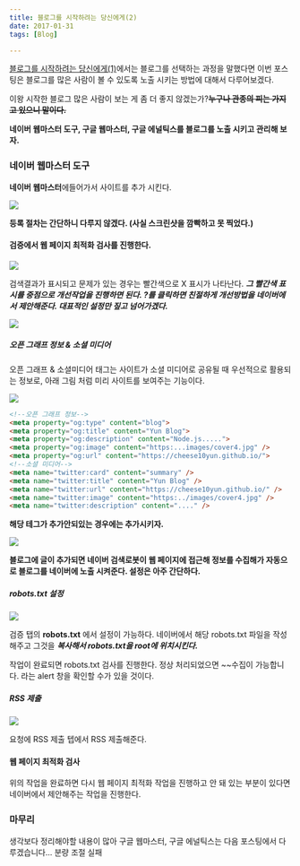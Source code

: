 ```yaml
---
title: 블로그를 시작하려는 당신에게(2)
date: 2017-01-31
tags: [Blog]

---
```



[블로그를 시작하려는 당신에게(1)](https://cheese10yun.github.io/blog-start)</b>에서는 블로그를 선택하는 과정을 말했다면 이번 포스팅은 블로그를 많은 사람이 볼 수 있도록 노출 시키는 방법에 대해서 다루어보겠다.

이왕 시작한 블로그 많은 사람이 보는 게 좀 더 좋지 않겠는가?<del><b>누구나 관종의 피는 가지고 있으니 말이다.</b></del>

**네이버 웹마스터 도구, 구글 웹마스터, 구글 에널틱스를 블로그를 노출 시키고 관리해 보자.**

### 네이버 웹마스터 도구

**네이버 웹마스터**에들어가서 사이트를 추가 시킨다.

![](https://i.imgur.com/iJNq0q1.png)

**등록 절차는 간단하니 다루지 않겠다. (사실 스크린샷을 깜빡하고 못 찍었다.)**


#### 검증에서 웹 페이지 최적화 검사를 진행한다.
![](https://i.imgur.com/IVQHkGT.png)

검색결과가 표시되고 문제가 있는 경우는 빨간색으로 X 표시가 나타난다. ***그 빨간색 표시를 중점으로 개선작업을 진행하면 된다. ?를 클릭하면 친절하게 개선방법을 네이버에서 제안해준다. 대표적인 설정만 짚고 넘어가겠다.***


![](https://i.imgur.com/GfExIWL.png)

##### 오픈 그래프 정보 & 소셜 미디어
오픈 그래프 & 소셜미디어 태그는 사이트가 소셜 미디어로 공유될 때 우선적으로 활용되는 정보로, 아래 그림 처럼 미리 사이트를 보여주는 기능이다.  

![](https://i.imgur.com/e2onpRV.png)
```html
<!--오픈 그래프 정보-->
<meta property="og:type" content="blog">
<meta property="og:title" content="Yun Blog">
<meta property="og:description" content="Node.js.....">
<meta property="og:image" content="https:...images/cover4.jpg" />
<meta property="og:url" content="https://cheese10yun.github.io/">
<!--소셜 미디어-->
<meta name="twitter:card" content="summary" />
<meta name="twitter:title" content="Yun Blog" />
<meta name="twitter:url" content="https://cheese10yun.github.io/" />
<meta name="twitter:image" content="https:../images/cover4.jpg" />
<meta name="twitter:description" content="...." />
```
**해당 테그가 추가안되있는 경우에는 추가시키자.**

![](/img/blog-start-2/2.png)

**블로그에 글이 추가되면 네이버 검색로봇이 웹 페이지에 접근해 정보를 수집해가 자동으로 블로그를 네이버에 노출 시켜준다. 설정은 아주 간단하다.**

##### robots.txt 설정

![](https://i.imgur.com/vyJsG6s.png)

검증 탭의 **robots.txt** 에서 설정이 가능하다.
네이버에서 해당 robots.txt 파일을 작성해주고 그것을 ***복사해서 robots.txt을 root에 위치시킨다.***

작업이 완료되면 robots.txt 검사를 진행한다. 정상 처리되었으면 ~~수집이 가능합니다. 라는 alert 창을 확인할 수가 있을 것이다.

##### RSS 제출
![](https://i.imgur.com/TH3OBbT.png)

요청에 RSS 제출 텝에서 RSS 제출해준다.

#### 웹 페이지 최적화 검사
위의 작업을 완료하면 다시 웹 페이지 최적화 작업을 진행하고 안 돼 있는 부분이 있다면 네이버에서 제안해주는 작업을 진행한다.


### 마무리

생각보다 정리해야할 내용이 많아 구글 웹마스터, 구글 에널틱스는 다음 포스팅에서 다루겠습니다... 분량 조절 실패
